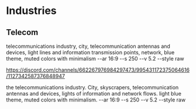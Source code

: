 # Industries

## Telecom
telecommunications industry, city, telecommunication antennas and devices, light lines and information transmission points, network, blue theme, muted colors with minimalism --ar 16:9 --s 250 --v 5.2 --style raw

https://discord.com/channels/662267976984297473/995431172375064616/1127342587376848947

the telecommunications industry. City, skyscrapers, telecommunication antennas and devices, lights of information and network flows. light blue theme, muted colors with minimalism. --ar 16:9 --s 250 --v 5.2 --style raw
